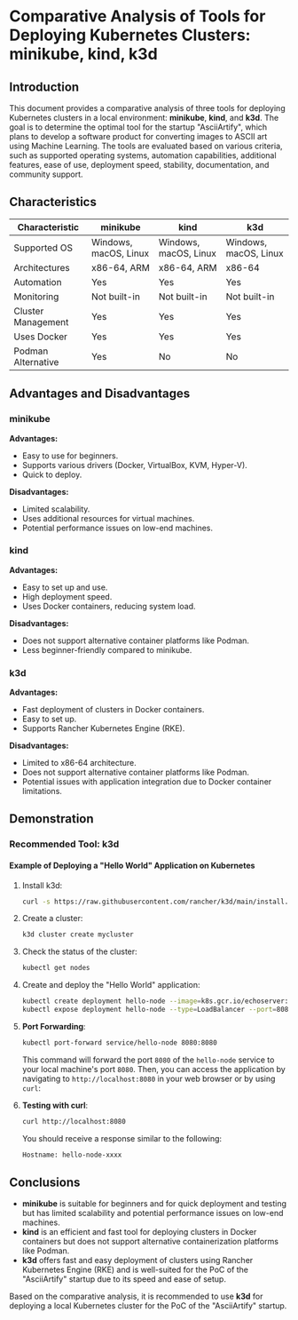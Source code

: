 # Comparative Analysis of Tools for Deploying Kubernetes Clusters: minikube, kind, k3d

## Introduction

This document provides a comparative analysis of three tools for deploying Kubernetes clusters in a local environment: **minikube**, **kind**, and **k3d**. The goal is to determine the optimal tool for the startup "AsciiArtify", which plans to develop a software product for converting images to ASCII art using Machine Learning. The tools are evaluated based on various criteria, such as supported operating systems, automation capabilities, additional features, ease of use, deployment speed, stability, documentation, and community support.

## Characteristics

| Characteristic             | minikube                       | kind                            | k3d                             |
|----------------------------|--------------------------------|---------------------------------|---------------------------------|
| Supported OS               | Windows, macOS, Linux          | Windows, macOS, Linux           | Windows, macOS, Linux           |
| Architectures              | x86-64, ARM                    | x86-64, ARM                     | x86-64                          |
| Automation                 | Yes                            | Yes                             | Yes                             |
| Monitoring                 | Not built-in                   | Not built-in                    | Not built-in                    |
| Cluster Management         | Yes                            | Yes                             | Yes                             |
| Uses Docker                | Yes                            | Yes                             | Yes                             |
| Podman Alternative         | Yes                            | No                              | No                              |

## Advantages and Disadvantages

### minikube

**Advantages:**
- Easy to use for beginners.
- Supports various drivers (Docker, VirtualBox, KVM, Hyper-V).
- Quick to deploy.

**Disadvantages:**
- Limited scalability.
- Uses additional resources for virtual machines.
- Potential performance issues on low-end machines.

### kind

**Advantages:**
- Easy to set up and use.
- High deployment speed.
- Uses Docker containers, reducing system load.

**Disadvantages:**
- Does not support alternative container platforms like Podman.
- Less beginner-friendly compared to minikube.

### k3d

**Advantages:**
- Fast deployment of clusters in Docker containers.
- Easy to set up.
- Supports Rancher Kubernetes Engine (RKE).

**Disadvantages:**
- Limited to x86-64 architecture.
- Does not support alternative container platforms like Podman.
- Potential issues with application integration due to Docker container limitations.

## Demonstration

### Recommended Tool: k3d

#### Example of Deploying a "Hello World" Application on Kubernetes

1. Install k3d:
    ```sh
    curl -s https://raw.githubusercontent.com/rancher/k3d/main/install.sh | bash
    ```

2. Create a cluster:
    ```sh
    k3d cluster create mycluster
    ```

3. Check the status of the cluster:
    ```sh
    kubectl get nodes
    ```

4. Create and deploy the "Hello World" application:
    ```sh
    kubectl create deployment hello-node --image=k8s.gcr.io/echoserver:1.4
    kubectl expose deployment hello-node --type=LoadBalancer --port=8080
    ```

5. **Port Forwarding**:

    ```sh
    kubectl port-forward service/hello-node 8080:8080
    ```

    This command will forward the port `8080` of the `hello-node` service to your local machine's port `8080`. Then, you can access the application by navigating to `http://localhost:8080` in your web browser or by using `curl`:

6. **Testing with curl**:

    ```sh
    curl http://localhost:8080
    ```

    You should receive a response similar to the following:
    ```sh
    Hostname: hello-node-xxxx
    ```


## Conclusions

- **minikube** is suitable for beginners and for quick deployment and testing but has limited scalability and potential performance issues on low-end machines.
- **kind** is an efficient and fast tool for deploying clusters in Docker containers but does not support alternative containerization platforms like Podman.
- **k3d** offers fast and easy deployment of clusters using Rancher Kubernetes Engine (RKE) and is well-suited for the PoC of the "AsciiArtify" startup due to its speed and ease of setup.

Based on the comparative analysis, it is recommended to use **k3d** for deploying a local Kubernetes cluster for the PoC of the "AsciiArtify" startup.


